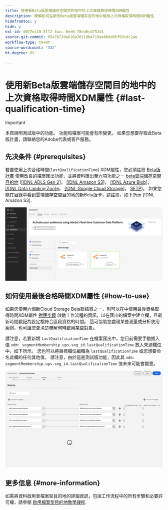 ```yaml
---
title: 使用新Beta版雲端儲存空間目的地中的上次資格取得時間XDM屬性
description: 瞭解如何在新的Beta版雲端儲存目的地中使用上次資格取得時間XDM屬性
hidefromtoc: y
hide: y
exl-id: d077ea10-5ff2-4acc-8ee6-78ea6cd752d1
source-git-commit: 05a7b73da610a30119b4719ae6b6d85f93cdc2ae
workflow-type: tm+mt
source-wordcount: '332'
ht-degree: 0%

---
```


# 使用新Beta版雲端儲存空間目的地中的上次資格取得時間XDM屬性 {#last-qualification-time}

>[!IMPORTANT]
> 
>本頁說明測試版中的功能。 功能和檔案可能會有所變更。 如果您想要存取此Beta版計畫，請聯絡您的Adobe代表或客戶服務。

## 先决条件 {#prerequisites}

若要使用上次合格時間(`lastQualificationTime`) XDM屬性，您必須註冊 [Beta版計畫](/help/release-notes/2022/october-2022.md#destinations) 使用改良的檔案匯出功能，並將資料匯出至六項功能之一 [beta雲端儲存空間目的地](/help/release-notes/2022/october-2022.md#destinations) ([[!DNL ADLS Gen 2]](/help/destinations/catalog/cloud-storage/adls-gen2.md)， [[!DNL Amazon S3]](/help/destinations/catalog/cloud-storage/amazon-s3.md)， [[!DNL Azure Blob]](/help/destinations/catalog/cloud-storage/azure-blob.md)， [[!DNL Data Landing Zon]e](/help/destinations/catalog/cloud-storage/data-landing-zone.md)， [[!DNL Google Cloud Storage]](/help/destinations/catalog/cloud-storage/google-cloud-storage.md)， [SFTP](/help/destinations/catalog/cloud-storage/sftp.md))。 如果您能在目錄中看到雲端儲存空間目的地的新Beta版卡，請註冊，如下所示 [!DNL Amazon S3].

![顯示新Amazon S3 Beta卡的影像](/help/destinations/assets/ui/activate-destinations/new-amazon-s3-beta-card.png)

## 如何使用最後合格時間XDM屬性 {#how-to-use}

如果您使用六個新Cloud Storage Beta聯結器之一，則可以在中使用最後資格取得時間XDM屬性 [對應步驟](/help/destinations/ui/activate-batch-profile-destinations.md#mapping) 啟動工作流程的資訊，以在匯出的檔案中建立欄，且最新時間戳記為設定檔符合區段資格的時間。 這可協助您處理某些測量或分析使用案例，也可讓您更清楚瞭解何時啟用某些對象。

請注意，若要新增 `lastQualificationTime` 在檔案匯出中，您目前需要手動插入值 `xdm: segmentMembership.ups.seg_id.lastQualificationTime` 放入來源欄位中，如下所示。 您也可以將目標欄位編輯為 `lastQualificationTime` 或您想要命名此欄的任何其他值。 請注意，由於這是測試版功能，因此其 `xdm: segmentMembership.ups.seg_id.lastQualificationTime` 值未來可能會變更。

![熒幕錄製，顯示將XDM屬性貼入對應步驟的最後合格時間](/help/destinations/ui/last-qualification-time.gif)

## 更多信息 {#more-information}

如需將資料啟用至檔案型目的地的詳細資訊，包括工作流程中的所有步驟和必要許可權，請參閱 [啟用檔案型目的地教學課程](/help/destinations/ui/activate-batch-profile-destinations.md).
